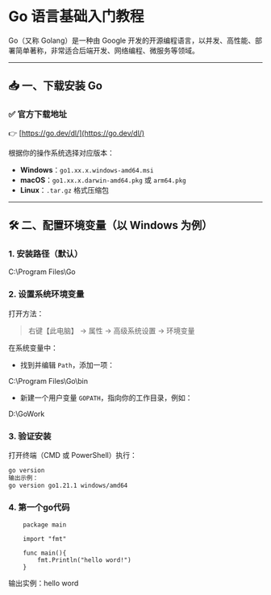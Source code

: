 # Go 语言基础入门教程

Go（又称 Golang）是一种由 Google 开发的开源编程语言，以并发、高性能、部署简单著称，非常适合后端开发、网络编程、微服务等领域。

---

## 📥 一、下载安装 Go

### ✅ 官方下载地址

👉 [https://go.dev/dl/](https://go.dev/dl/)

根据你的操作系统选择对应版本：

- **Windows**：`go1.xx.x.windows-amd64.msi`
- **macOS**：`go1.xx.x.darwin-amd64.pkg` 或 `arm64.pkg`
- **Linux**：`.tar.gz` 格式压缩包

---

## 🛠 二、配置环境变量（以 Windows 为例）

### 1. 安装路径（默认）

C:\Program Files\Go



### 2. 设置系统环境变量

打开方法：

> 右键【此电脑】 → 属性 → 高级系统设置 → 环境变量

在系统变量中：

- 找到并编辑 `Path`，添加一项：

C:\Program Files\Go\bin


- 新建一个用户变量 `GOPATH`，指向你的工作目录，例如：

D:\GoWork



### 3. 验证安装

打开终端（CMD 或 PowerShell）执行：

```bash
go version
输出示例：
go version go1.21.1 windows/amd64
```
### 4. 第一个go代码
```
    package main
    
    import "fmt"
    
    func main(){
        fmt.Println("hello word!")
    }
```

输出实例：hello word
